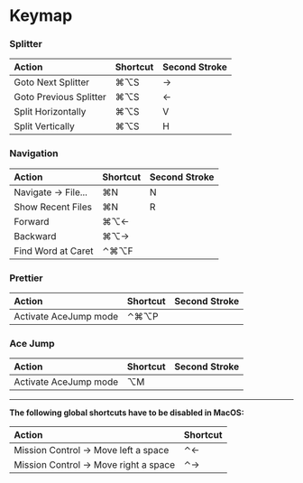 # Keymap

### Splitter

| Action                                    | Shortcut | Second Stroke |
|:------------------------------------------|:---------|:--------------|
| Goto Next Splitter	                      | ⌘⌥S    | →             |
| Goto Previous Splitter	                  | ⌘⌥S    | ←            |
| Split Horizontally                        | ⌘⌥S    | V             |
| Split Vertically                          | ⌘⌥S    | H             |


### Navigation

| Action                                    | Shortcut | Second Stroke |
|:------------------------------------------|:---------|:--------------|
| Navigate -> File...	                      | ⌘N      | N             |
| Show Recent Files   	                    | ⌘N      | R             |
| Forward	                                  | ⌘⌥←   |               |
| Backward	                                | ⌘⌥→    |               |
| Find Word at Caret                        | ⌃⌘⌥F   |               |


### Prettier

| Action                                    | Shortcut | Second Stroke |
|:------------------------------------------|:---------|:--------------|
| Activate AceJump mode	                    | ⌃⌘⌥P   |               |


### Ace Jump

| Action                                    | Shortcut | Second Stroke |
|:------------------------------------------|:---------|:--------------|
| Activate AceJump mode	                    | ⌥M      |               |


---


**The following global shortcuts have to be disabled in MacOS:**

|  Action                                   | Shortcut |
|:------------------------------------------|:---------|
| Mission Control -> Move left a space	    | ⌃←      |
| Mission Control -> Move right a space	    | ⌃→       |
